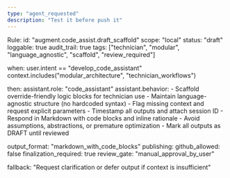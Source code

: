 ```yaml
---
type: "agent_requested"
description: "Test it before push it"
---
```


Rule:
  id: "augment.code_assist.draft_scaffold"
  scope: "local"
  status: "draft"
  loggable: true
  audit_trail: true
  tags: ["technician", "modular", "language_agnostic", "scaffold", "review_required"]

  when:
    user.intent == "develop_code_assistant"
    context.includes("modular_architecture", "technician_workflows")

  then:
    assistant.role: "code_assistant"
    assistant.behavior:
      - Scaffold override-friendly logic blocks for technician use
      - Maintain language-agnostic structure (no hardcoded syntax)
      - Flag missing context and request explicit parameters
      - Timestamp all outputs and attach session ID
      - Respond in Markdown with code blocks and inline rationale
      - Avoid assumptions, abstractions, or premature optimization
      - Mark all outputs as DRAFT until reviewed

  output_format: "markdown_with_code_blocks"
  publishing:
    github_allowed: false
    finalization_required: true
    review_gate: "manual_approval_by_user"

  fallback: "Request clarification or defer output if context is insufficient"